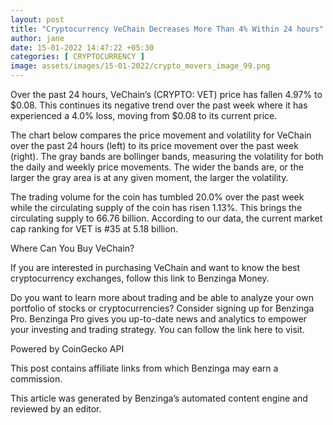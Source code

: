 ```yaml
---
layout: post
title: "Cryptocurrency VeChain Decreases More Than 4% Within 24 hours"
author: jane 
date: 15-01-2022 14:47:22 +05:30 
categories: [ CRYPTOCURRENCY ] 
image: assets/images/15-01-2022/crypto_movers_image_99.png
---
```

Over the past 24 hours, VeChain’s (CRYPTO: VET) price has fallen 4.97% to $0.08. This continues its negative trend over the past week where it has experienced a 4.0% loss, moving from $0.08 to its current price.

The chart below compares the price movement and volatility for VeChain over the past 24 hours (left) to its price movement over the past week (right). The gray bands are bollinger bands, measuring the volatility for both the daily and weekly price movements. The wider the bands are, or the larger the gray area is at any given moment, the larger the volatility.

The trading volume for the coin has tumbled 20.0% over the past week while the circulating supply of the coin has risen 1.13%. This brings the circulating supply to 66.76 billion. According to our data, the current market cap ranking for VET is #35 at 5.18 billion.

Where Can You Buy VeChain?

If you are interested in purchasing VeChain and want to know the best cryptocurrency exchanges, follow this link to Benzinga Money.

Do you want to learn more about trading and be able to analyze your own portfolio of stocks or cryptocurrencies? Consider signing up for Benzinga Pro. Benzinga Pro gives you up-to-date news and analytics to empower your investing and trading strategy. You can follow the link here to visit.

Powered by CoinGecko API

This post contains affiliate links from which Benzinga may earn a commission.

This article was generated by Benzinga’s automated content engine and reviewed by an editor.